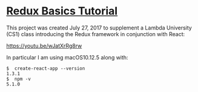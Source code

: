 # [Redux Basics Tutorial](http://redux.js.org/docs/basics/)

This project was created July 27, 2017 to supplement a Lambda University (CS1) class introducing the Redux framework in conjunction with React:

https://youtu.be/wJatXrRg8rw

In particular I am using macOS10.12.5 along with:
```console
$  create-react-app --version
1.3.1
$  npm -v
5.1.0
```
